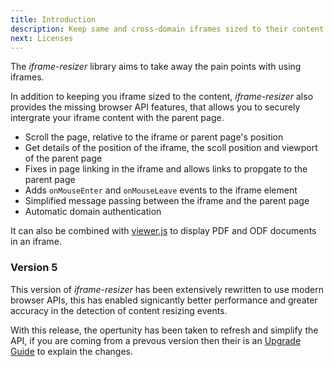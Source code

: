 ```yaml
---
title: Introduction
description: Keep same and cross-domain iframes sized to their content
next: Licenses
---
```


The _iframe-resizer_ library aims to take away the pain points with using iframes.

In addition to keeping you iframe sized to the content, _iframe-resizer_ also provides the missing browser API features, that allows you to securely intergrate your iframe content with the parent page.

- Scroll the page, relative to the iframe or parent page's position
- Get details of the position of the iframe, the scoll position and viewport of the parent page
- Fixes in page linking in the iframe and allows links to propgate to the parent page
- Adds `onMouseEnter` and `onMouseLeave` events to the iframe element
- Simplified message passing between the iframe and the parent page
- Automatic domain authentication

It can also be combined with [viewer.js](https://viewerjs.org) to display PDF and ODF documents in an iframe.

### Version 5

This version of _iframe-resizer_ has been extensively rewritten to use modern browser APIs, this has enabled signicantly better performance and greater accuracy in the detection of content resizing events.

With this release, the opertunity has been taken to refresh and simplify the API, if you are coming from a prevous version then their is an [Upgrade Guide](/upgrade) to explain the changes.
